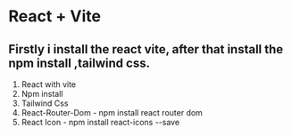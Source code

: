 # React + Vite

## Firstly i install the react vite, after that install the npm install ,tailwind css.
1. React with vite
2. Npm install
3. Tailwind Css
4. React-Router-Dom - npm install react router dom
5. React Icon -   npm install react-icons --save
